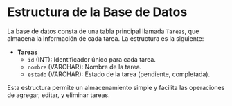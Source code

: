 # Estructura de la Base de Datos

La base de datos consta de una tabla principal llamada `Tareas`, que almacena la información de cada tarea. La estructura es la siguiente:

- **Tareas**
  - `id` (INT): Identificador único para cada tarea.
  - `nombre` (VARCHAR): Nombre de la tarea.
  - `estado` (VARCHAR): Estado de la tarea (pendiente, completada).

Esta estructura permite un almacenamiento simple y facilita las operaciones de agregar, editar, y eliminar tareas.
